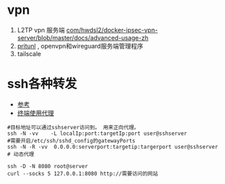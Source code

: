 # vpn

1. L2TP vpn 服务端 [com/hwdsl2/docker-ipsec-vpn-server/blob/master/docs/advanced-usage-zh](https://github.com/hwdsl2/docker-ipsec-vpn-server/blob/master/docs/advanced-usage-zh.md#%E6%8C%87%E5%AE%9A-vpn-%E6%9C%8D%E5%8A%A1%E5%99%A8%E7%9A%84%E5%85%AC%E6%9C%89-ip)
2. [pritunl](https://hub.docker.com/r/goofball222/pritunl) , openvpn和wireguard服务端管理程序
3. tailscale

# ssh各种转发

* [参考](https://netcan.github.io/2016/09/28/ssh%E9%9A%A7%E9%81%93%E5%8F%8D%E5%90%91%E4%BB%A3%E7%90%86%E5%AE%9E%E7%8E%B0%E5%86%85%E7%BD%91%E5%88%B0%E5%85%AC%E7%BD%91%E7%AB%AF%E5%8F%A3%E8%BD%AC%E5%8F%91/)
* [终端使用代理](https://zhuanlan.zhihu.com/p/49632556)

```shell
#目标地址可以通过sshserver访问到。 用来正向代理。
ssh -N -vv    -L localIp:port:targetIp:port user@sshserver   
#需要开启/etc/ssh/sshd_config的gatewayPorts
ssh -N -R -vv  0.0.0.0:serverport:targetip:targerport user@sshserver
# 动态代理 

ssh -D -N 8080 root@server
curl --socks 5 127.0.0.1:8080 http://需要访问的网站
```
